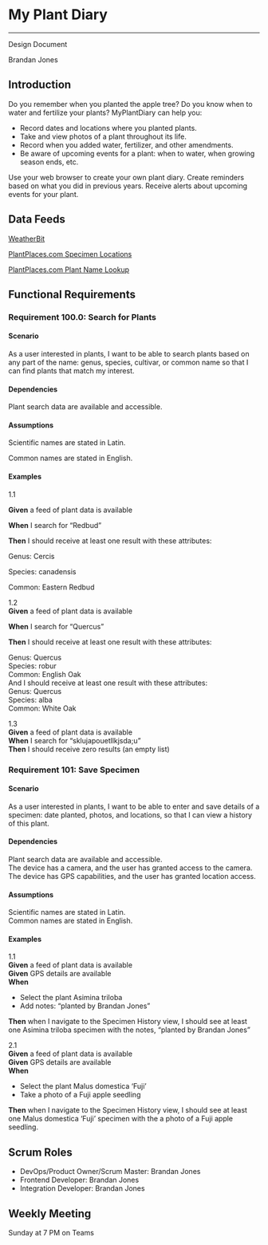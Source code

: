 # My Plant Diary

---

Design Document  

Brandan Jones  

## Introduction 

Do you remember when you planted the apple tree?  Do you know when to water and fertilize your plants? MyPlantDiary can help you:  

-	Record dates and locations where you planted plants.
-	Take and view photos of a plant throughout its life.
-	Record when you added water, fertilizer, and other amendments.
-	Be aware of upcoming events for a plant: when to water, when growing season ends, etc.  

Use your web browser to create your own plant diary.  Create reminders based on what you did in previous years.   Receive alerts about upcoming events for your plant.  

## Data Feeds
[WeatherBit](https://api.weatherbit.io/v2.0/current?&city=Cincinnati&country=USA)

[PlantPlaces.com Specimen Locations](https://www.plantplaces.com/perl/mobile/viewspecimenlocations.pl)

[PlantPlaces.com Plant Name Lookup](https://www.plantplaces.com/perl/mobile/viewplantsjsonarray.pl)


## Functional Requirements

### Requirement 100.0: Search for Plants

#### Scenario

As a user interested in plants, I want to be able to search plants based on any part of the name: genus, species, cultivar, or common name so that I can find plants that match my interest.

#### Dependencies

Plant search data are available and accessible.  

#### Assumptions

Scientific names are stated in Latin.  

Common names are stated in English.  
#### Examples
1.1  

**Given** a feed of plant data is available  

**When**  I search for “Redbud”  

**Then** I should receive at least one result with these attributes:  

Genus: Cercis  

Species: canadensis  

Common: Eastern Redbud  


1.2  
**Given** a feed of plant data is available  

**When** I search for “Quercus”  

**Then** I should receive at least one result with these attributes:   

Genus: Quercus  
Species: robur  
Common: English Oak  
And I should receive at least one result with these attributes:  
Genus: Quercus  
Species: alba  
Common: White Oak  

1.3  
**Given** a feed of plant data is available  
**When** I search for “sklujapouetllkjsda;u”  
**Then** I should receive zero results (an empty list)  



### Requirement 101: Save Specimen

#### Scenario

As a user interested in plants, I want to be able to enter and save details of a specimen: date planted, photos, and locations, so that I can view a history of this plant.  

#### Dependencies
Plant search data are available and accessible.  
The device has a camera, and the user has granted access to the camera.  
The device has GPS capabilities, and the user has granted location access.  

#### Assumptions  
Scientific names are stated in Latin.  
Common names are stated in English.  

#### Examples  

1.1  
**Given** a feed of plant data is available  
**Given** GPS details are available  
**When**  
-	Select the plant Asimina triloba  
-	Add notes: “planted by Brandan Jones”  

**Then**  when I navigate to the Specimen History view, I should see at least one Asimina triloba specimen with the notes, “planted by Brandan Jones”  

2.1  
**Given** a feed of plant data is available  
**Given** GPS details are available  
**When**   
-	Select the plant Malus domestica ‘Fuji’  
-	Take a photo of a Fuji apple seedling  

**Then** when I navigate to the Specimen History view, I should see at least one Malus domestica ‘Fuji’ specimen with the a photo of a Fuji apple seedling.  
## Scrum Roles

- DevOps/Product Owner/Scrum Master: Brandan Jones  
- Frontend Developer: Brandan Jones  
- Integration Developer: Brandan Jones  

## Weekly Meeting

Sunday at 7 PM on Teams







